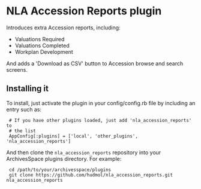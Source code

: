 NLA Accession Reports plugin
============================

Introduces extra Accession reports, including:
 - Valuations Required
 - Valuations Completed
 - Workplan Development

And adds a 'Download as CSV' button to Accession browse and search screens.


## Installing it

To install, just activate the plugin in your config/config.rb file by
including an entry such as:

     # If you have other plugins loaded, just add 'nla_accession_reports' to
     # the list
     AppConfig[:plugins] = ['local', 'other_plugins', 'nla_accession_reports']

And then clone the `nla_accession_reports` repository into your
ArchivesSpace plugins directory.  For example:

     cd /path/to/your/archivesspace/plugins
     git clone https://github.com/hudmol/nla_accession_reports.git nla_accession_reports

